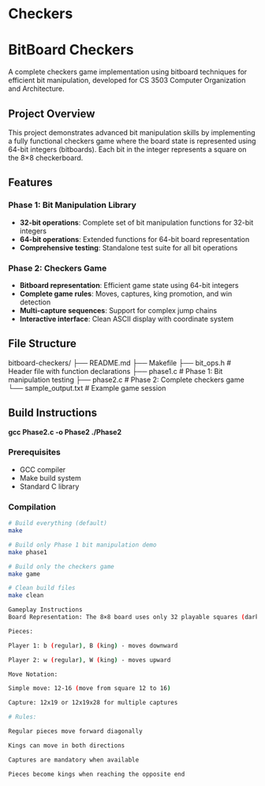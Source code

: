 # Checkers
# BitBoard Checkers

A complete checkers game implementation using bitboard techniques for efficient bit manipulation, developed for CS 3503 Computer Organization and Architecture.

## Project Overview

This project demonstrates advanced bit manipulation skills by implementing a fully functional checkers game where the board state is represented using 64-bit integers (bitboards). Each bit in the integer represents a square on the 8×8 checkerboard.

## Features

### Phase 1: Bit Manipulation Library
- **32-bit operations**: Complete set of bit manipulation functions for 32-bit integers
- **64-bit operations**: Extended functions for 64-bit board representation
- **Comprehensive testing**: Standalone test suite for all bit operations

### Phase 2: Checkers Game
- **Bitboard representation**: Efficient game state using 64-bit integers
- **Complete game rules**: Moves, captures, king promotion, and win detection
- **Multi-capture sequences**: Support for complex jump chains
- **Interactive interface**: Clean ASCII display with coordinate system

## File Structure
bitboard-checkers/
├── README.md
├── Makefile
├── bit_ops.h # Header file with function declarations
├── phase1.c # Phase 1: Bit manipulation testing
├── phase2.c # Phase 2: Complete checkers game
└── sample_output.txt # Example game session

## Build Instructions

**gcc Phase2.c -o Phase2
./Phase2**

### Prerequisites
- GCC compiler
- Make build system
- Standard C library

### Compilation
```bash
# Build everything (default)
make

# Build only Phase 1 bit manipulation demo
make phase1

# Build only the checkers game
make game

# Clean build files
make clean

Gameplay Instructions
Board Representation: The 8×8 board uses only 32 playable squares (dark squares), numbered 1-32

Pieces:

Player 1: b (regular), B (king) - moves downward

Player 2: w (regular), W (king) - moves upward

Move Notation:

Simple move: 12-16 (move from square 12 to 16)

Capture: 12x19 or 12x19x28 for multiple captures

# Rules:

Regular pieces move forward diagonally

Kings can move in both directions

Captures are mandatory when available

Pieces become kings when reaching the opposite end
